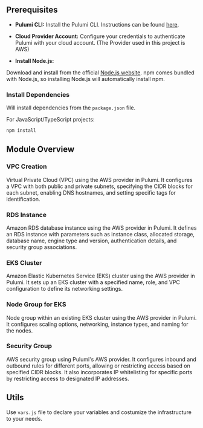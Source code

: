 ## Prerequisites

- **Pulumi CLI:** Install the Pulumi CLI. Instructions can be found [here](https://www.pulumi.com/docs/get-started/install/).

- **Cloud Provider Account:** Configure your credentials to authenticate Pulumi with your cloud account. (The Provider used in this project is AWS)

- **Install Node.js:**

Download and install from the official [Node.js website](https://nodejs.org/). npm comes bundled with Node.js, so installing Node.js will automatically install npm.



### Install Dependencies

Will install dependencies from the `package.json` file.

For JavaScript/TypeScript projects:
```bash
npm install 
```



## Module Overview

### VPC Creation

Virtual Private Cloud (VPC) using the AWS provider in Pulumi. It configures a VPC with both public and private subnets, specifying the CIDR blocks for each subnet, enabling DNS hostnames, and setting specific tags for identification.

### RDS Instance

Amazon RDS database instance using the AWS provider in Pulumi. It defines an RDS instance with parameters such as instance class, allocated storage, database name, engine type and version, authentication details, and security group associations.

### EKS Cluster

Amazon Elastic Kubernetes Service (EKS) cluster using the AWS provider in Pulumi. It sets up an EKS cluster with a specified name, role, and VPC configuration to define its networking settings.

### Node Group for EKS

Node group within an existing EKS cluster using the AWS provider in Pulumi. It configures scaling options, networking, instance types, and naming for the nodes.

### Security Group

AWS security group using Pulumi's AWS provider. It configures inbound and outbound rules for different ports, allowing or restricting access based on specified CIDR blocks. It also incorporates IP whitelisting for specific ports by restricting access to designated IP addresses.



## Utils

Use `vars.js` file to declare your variables and costumize the infrastructure to your needs.